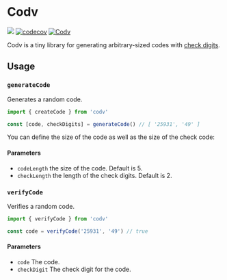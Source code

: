 # Codv

![](https://img.shields.io/badge/license-MIT-green)
[![codecov](https://codecov.io/gh/jotaajunior/codv/branch/master/graph/badge.svg?token=XE6V7I3RF4)](https://codecov.io/gh/jotaajunior/codv)
[![Codv](https://circleci.com/gh/jotaajunior/codv.svg?style=shield)](https://circleci.com/gh/jotaajunior/codv)


Codv is a tiny library for generating arbitrary-sized codes with [check digits](https://en.wikipedia.org/wiki/Check_digit).

## Usage

### `generateCode`

Generates a random code.

```ts
import { createCode } from 'codv'

const [code, checkDigits] = generateCode() // [ '25931', '49' ]
```

You can define the size of the code as well as the size of the check code:

#### Parameters

- `codeLength` the size of the code. Default is 5.
- `checkLength` the length of the check digits. Default is 2.

### `verifyCode`

Verifies a random code.

```ts
import { verifyCode } from 'codv'

const code = verifyCode('25931', '49') // true
```

#### Parameters

- `code` The code.
- `checkDigit` The check digit for the code.